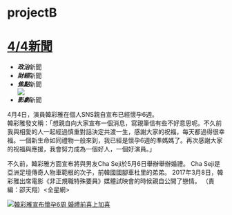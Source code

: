 # projectB
<body style="width:900px;margin:auto;">
<h1><a href="https://tw.yahoo.com/" target="_blank">4/4新聞</a></h1>
<ul>
 <li><em><strong>政治</strong></em>新聞</li>
<li><em><strong>財經</strong></em>新聞</li>
<li><em><strong>焦點</strong></em>新聞</li>
  <img src="https://s.yimg.com/uu/api/res/1.2/floXK1jTRya0X5OjnJ_3ug--~B/Zmk9dWxjcm9wO2N3PTExODg7ZHg9MDtjaD03MTk7ZHk9MDt3PTM5MjtoPTMwODtjcj0xO2FwcGlkPXl0YWNoeW9u/http://media.zenfs.com/zh-Hant-TW/homerun/udn.com/ae4cca11cfe3d5fb8cc58a63dbb71035"<br>
<li><strong><em>影劇</em></strong>新聞</li>
</ul>
<P>4月4日，演員韓彩雅在個人SNS親自宣布已經懷孕6週。<br>
韓彩雅發文稱：「想親自向大家宣布一個消息，寫親筆信有些不好意思呢。不久前我與相愛的人一起經過慎重對話決定共渡一生，感謝大家的祝福，每天都過得很幸福。一個新生命如同禮物一般來到，我已經是懷孕6週的準媽媽了。再次感謝大家的祝福與應援，我會努力成為一個好人，一個好演員。」</p>
<p>不久前，韓彩雅方面宣布將與男友Cha Seji於5月6日舉辦舉辦婚禮。 Cha Seji是亞洲足壇傳奇人物車範根的次子，前韓國國腳車杜里的弟弟。 2017年3月8日，韓彩雅出席電影《非正規職特殊要員》媒體試映會的時候親自公開了戀情。 （責編：邵天翔）<全星網></p>
<a href="https://tw.news.yahoo.com/%E9%9F%93%E5%BD%A9%E9%9B%85%E5%AE%A3%E5%B8%83%E6%87%B7%E5%AD%956%E9%80%B1-%E5%A9%9A%E7%A6%AE%E5%89%8D%E5%96%9C%E4%B8%8A%E5%8A%A0%E5%96%9C-052858356.html" target="_blank">
<img title="韓彩雅宣布懷孕6周&#10婚禮前喜上加喜"  src="https://s1.yimg.com/uu/api/res/1.2/Wl_FiGfFST8reMH133lffA--~B/Zmk9dWxjcm9wO2N3PTU0MDtkeD0wO2NoPTMyNjtkeT00NTt3PTM5MjtoPTMwODtjcj0xO2FwcGlkPXl0YWNoeW9u/http://media.zenfs.com/zh_Hant_TW/News/MyDaily/201706071343169911_2.jpg">
</a>
</body>
